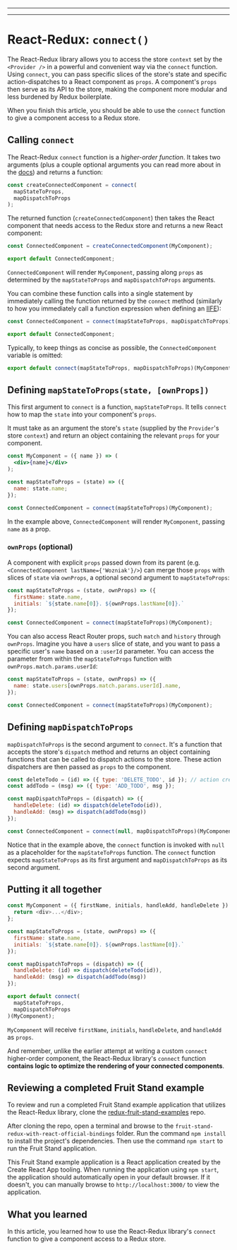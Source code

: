 
________________________________________________________________________________
<!-- @import "[TOC]" {cmd="toc" depthFrom=2 depthTo=6 orderedList=false} -->
________________________________________________________________________________
# React-Redux: `connect()`

The React-Redux library allows you to access the store `context` set by the
`<Provider />` in a powerful and convenient way via the `connect` function.
Using `connect`, you can pass specific slices of the store's state and specific
action-dispatches to a React component as `props`. A component's `props` then
serve as its API to the store, making the component more modular and less
burdened by Redux boilerplate.

When you finish this article, you should be able to use the `connect` function
to give a component access to a Redux store.

## Calling `connect`

The React-Redux `connect` function is a _higher-order function_. It takes two
arguments (plus a couple optional arguments you can read more about in the
[docs][docs]) and returns a function:

```js
const createConnectedComponent = connect(
  mapStateToProps,
  mapDispatchToProps
);
```

The returned function (`createConnectedComponent`) then takes the React
component that needs access to the Redux store and returns a new React
component:

```js
const ConnectedComponent = createConnectedComponent(MyComponent);

export default ConnectedComponent;
```

`ConnectedComponent` will render `MyComponent`, passing along `props` as
determined by the `mapStateToProps` and `mapDispatchToProps` arguments.

You can combine these function calls into a single statement by immediately
calling the function returned by the `connect` method (similarly to how you
immediately call a function expression when defining an [IIFE][mdn-iife]):

```js
const ConnectedComponent = connect(mapStateToProps, mapDispatchToProps)(MyComponent);

export default ConnectedComponent;
```

Typically, to keep things as concise as possible, the `ConnectedComponent`
variable is omitted:

```js
export default connect(mapStateToProps, mapDispatchToProps)(MyComponent);
```

## Defining `mapStateToProps(state, [ownProps])`

This first argument to `connect` is a function, `mapStateToProps`. It tells
`connect` how to map the `state` into your component's `props`.

It must take as an argument the store's `state` (supplied by the `Provider`'s
store `context`) and return an object containing the relevant `props` for your
component.

```jsx
const MyComponent = ({ name }) => (
  <div>{name}</div>
);

const mapStateToProps = (state) => ({
  name: state.name;
});

const ConnectedComponent = connect(mapStateToProps)(MyComponent);
```

In the example above, `ConnectedComponent` will render `MyComponent`, passing
`name` as a prop.

### `ownProps` (optional)

A component with explicit `props` passed down from its parent (e.g.
`<ConnectedComponent lastName={'Wozniak'}/>`) can merge those `props` with
slices of `state` via `ownProps`, a optional second argument to
`mapStateToProps`:

```js
const mapStateToProps = (state, ownProps) => ({
  firstName: state.name,
  initials: `${state.name[0]}. ${ownProps.lastName[0]}.`
});

const ConnectedComponent = connect(mapStateToProps)(MyComponent);
```

You can also access React Router props, such `match` and `history` through
`ownProps`. Imagine you have a `users` slice of state, and you want to pass a
specific user's `name` based on a `:userId` parameter. You can access the
parameter from within the `mapStateToProps` function with
`ownProps.match.params.userId`:

```js
const mapStateToProps = (state, ownProps) => ({
  name: state.users[ownProps.match.params.userId].name,
});

const ConnectedComponent = connect(mapStateToProps)(MyComponent);
```

## Defining `mapDispatchToProps`

`mapDispatchToProps` is the second argument to `connect`. It's a function that
accepts the store's `dispatch` method and returns an object containing functions
that can be called to dispatch actions to the store. These action dispatchers
are then passed as `props` to the component.

```js
const deleteTodo = (id) => ({ type: 'DELETE_TODO', id }); // action creators
const addTodo = (msg) => ({ type: 'ADD_TODO', msg });

const mapDispatchToProps = (dispatch) => ({
  handleDelete: (id) => dispatch(deleteTodo(id)),
  handleAdd: (msg) => dispatch(addTodo(msg))
});

const ConnectedComponent = connect(null, mapDispatchToProps)(MyComponent);
```

Notice that in the example above, the `connect` function is invoked with `null`
as a placeholder for the `mapStateToProps` function. The `connect` function
expects `mapStateToProps` as its first argument and `mapDispatchToProps` as its
second argument.

## Putting it all together

```js
const MyComponent = ({ firstName, initials, handleAdd, handleDelete }) => {
  return <div>...</div>;
};

const mapStateToProps = (state, ownProps) => ({
  firstName: state.name,
  initials: `${state.name[0]}. ${ownProps.lastName[0]}.`
});

const mapDispatchToProps = (dispatch) => ({
  handleDelete: (id) => dispatch(deleteTodo(id)),
  handleAdd: (msg) => dispatch(addTodo(msg))
});

export default connect(
  mapStateToProps,
  mapDispatchToProps
)(MyComponent);
```

`MyComponent` will receive `firstName`, `initials`, `handleDelete`, and
`handleAdd` as `props`.

And remember, unlike the earlier attempt at writing a custom `connect`
higher-order component, the React-Redux library's `connect` function **contains
logic to optimize the rendering of your connected components**.

## Reviewing a completed Fruit Stand example

To review and run a completed Fruit Stand example application that utilizes the
React-Redux library, clone the [redux-fruit-stand-examples] repo.

After cloning the repo, open a terminal and browse to the
`fruit-stand-redux-with-react-official-bindings` folder. Run the command `npm
install` to install the project's dependencies. Then use the command `npm start`
to run the Fruit Stand application.

This Fruit Stand example application is a React application created by the
Create React App tooling. When running the application using `npm start`, the
application should automatically open in your default browser. If it doesn't,
you can manually browse to `http://localhost:3000/` to view the application.

## What you learned

In this article, you learned how to use the React-Redux library's `connect`
function to give a component access to a Redux store.

[docs]: https://react-redux.js.org/using-react-redux/connect-mapstate#ownprops-optional
[mdn-iife]: https://developer.mozilla.org/en-US/docs/Glossary/IIFE
[redux-fruit-stand-examples]: https://github.com/appacademy-starters/redux-fruit-stand-examples

